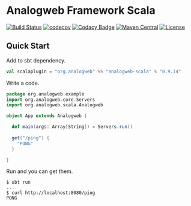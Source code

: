 Analogweb Framework Scala
===============================================

[![Build Status](https://travis-ci.org/analogweb/analogweb-scala.svg)](https://travis-ci.org/analogweb/analogweb-scala)
[![codecov](https://codecov.io/gh/analogweb/analogweb-scala/branch/0.9.13/graph/badge.svg)](https://codecov.io/gh/analogweb/analogweb-scala)
[![Codacy Badge](https://api.codacy.com/project/badge/bf94abcf981242debe9df3dbcd8d1764)](https://www.codacy.com/app/snowgoose-yk/analogweb-scala)
[![Maven Central](https://maven-badges.herokuapp.com/maven-central/org.analogweb/analogweb-scala_2.11/badge.svg)](https://maven-badges.herokuapp.com/maven-central/org.analogweb/analogweb-scala_2.11)
[![License](http://img.shields.io/:license-mit-blue.svg)](http://doge.mit-license.org)

## Quick Start

Add to sbt dependency.

```scala
val scalaplugin = "org.analogweb" %% "analogweb-scala" % "0.9.14"
```

Write a code.

```scala
package org.analogweb.example
import org.analogweb.core.Servers
import org.analogweb.scala.Analogweb

object App extends Analogweb {

  def main(args: Array[String]) = Servers.run()
  
  get("/ping") {
    "PONG"
  }

}
```

Run and you can get them.

```
$ sbt run
...
$ curl http://localhost:8080/ping
PONG
```
